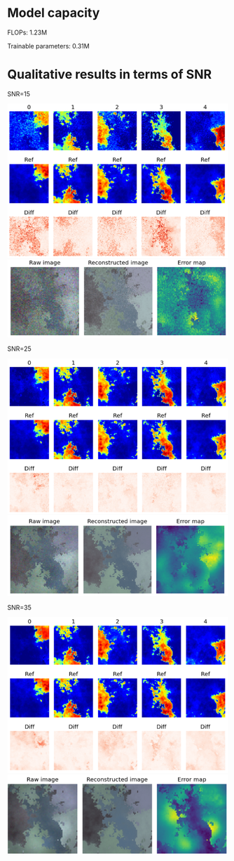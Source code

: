 # Model capacity 
FLOPs: 1.23M

Trainable parameters: 0.31M

# Qualitative results in terms of SNR 
SNR=15

![image](https://github.com/tenzi1995/DBA/blob/master/images/1.png)
![image](https://github.com/tenzi1995/DBA/blob/master/images/2.png)

SNR=25

![image](https://github.com/tenzi1995/DBA/blob/master/images/3.png)
![image](https://github.com/tenzi1995/DBA/blob/master/images/4.png)

SNR=35

![image](https://github.com/tenzi1995/DBA/blob/master/images/5.png)
![image](https://github.com/tenzi1995/DBA/blob/master/images/6.png)

